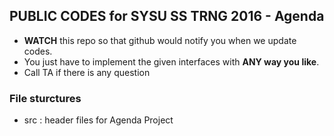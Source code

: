 ## PUBLIC CODES for SYSU SS TRNG 2016 - Agenda
+ **WATCH** this repo so that github would notify you when we update codes.
+ You just have to implement the given interfaces with **ANY way you like**.
+ Call TA if there is any question

### File sturctures
+ src : header files for Agenda Project

